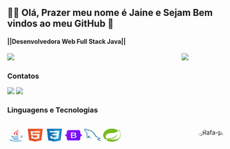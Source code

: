 ## 👩‍💻 Olá, Prazer meu nome é Jaine e Sejam Bem vindos ao meu GitHub 👋
#### ||Desenvolvedora Web Full Stack Java||
<div>
  <img align="left" width="400px" src="https://github-readme-stats.vercel.app/api?username=JaineSantos0&show_icons=true,css&layout=compact&theme=nightowl" />
  <img width="400px" src="https://github-readme-stats.vercel.app/api/top-langs/?username=JaineSantos0&layout=compact&theme=nightowl" />
</div>

### Contatos
<div>
  <a href = "mailto:jainejosiane@gmail.com"><img src="https://img.shields.io/badge/-Gmail-%23333?style=for-the-badge&logo=gmail&logoColor=white" target="_blank"></a>
  <a href="https://www.linkedin.com/in/jainejosiane" target="_blank"><img src="https://img.shields.io/badge/-LinkedIn-%230077B5?style=for-the-badge&logo=linkedin&logoColor=white" target="_blank">
</a>
</div>

### Linguagens e Tecnologias
<div style="display: inline_block"><br>
  <img align="center" alt="Jaine-Java" height="30" width="40" src="https://raw.githubusercontent.com/devicons/devicon/master/icons/java/java-original.svg">
  <img align="center" alt="Jaine-HTML" height="30" width="40" src="https://raw.githubusercontent.com/devicons/devicon/master/icons/html5/html5-original.svg">
  <img align="center" alt="Jaine-CSS" height="30" width="40" src="https://raw.githubusercontent.com/devicons/devicon/master/icons/css3/css3-original.svg">
  <img align="center" alt="Jaine-BOOTSTRAP" height="30" width="40" src="https://raw.githubusercontent.com/devicons/devicon/master/icons/bootstrap/bootstrap-original.svg">
  <img align="center" alt="Jaine-MYSQL" height="30" width="40" src="https://raw.githubusercontent.com/devicons/devicon/master/icons/mysql/mysql-original.svg">
  <img align="center" alt="Jaine-SPRING" height="30" width="40" src="https://raw.githubusercontent.com/devicons/devicon/master/icons/spring/spring-original.svg">
  <img align="right" alt="Rafa-pic" height="150" style="border-radius:50px;"  src="https://cdn.discordapp.com/attachments/667523399219675139/1089259922576920818/download20230306133058.png">
</div>

